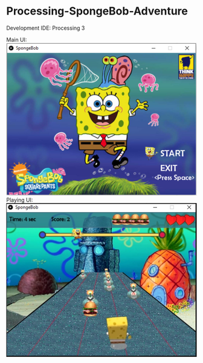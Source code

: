 # Processing-SpongeBob-Adventure

Development IDE: Processing 3  

Main UI:  
![Main Image](Main.PNG)      
Playing UI:  
![Play Image](play.PNG)

